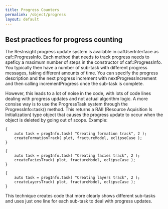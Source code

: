 ```yaml
---
title: Progress Counters
permalink: /object/progress
layout: default
---
```


## Best practices for progress counting
The ResInsight progress update system is available in cafUserInterface as caf::ProgressInfo. Each method that needs to track progress needs to speficy a maximum number of steps
in the constructor of caf::ProgressInfo. 
You typically then have a number of sub-task with different progress messages, taking different amounts of time. You can specify the progress description and the next progress increment with nextProgressIncrement and then calling incrementProgress once the sub-task is complete.

However, this leads to a lot of noise in the code, with lots of code lines dealing with progress updates and not actual algorithm logic. A more consise way is to use the ProgressTask system
through the ProgressInfo::task() method. This returns a RAII (Resource Aquisition Is Initialization) type object that causes the progress update to occur when the object
is deleted by going out of scope. Example:

    {
        auto task = progInfo.task( "Creating formation track", 2 );
        createFormationTrack( plot, fractureModel, eclipseCase );
    }

    {
        auto task = progInfo.task( "Creating facies track", 2 );
        createFaciesTrack( plot, fractureModel, eclipseCase );
    }

    {
        auto task = progInfo.task( "Creating layers track", 2 );
        createLayersTrack( plot, fractureModel, eclipseCase );
    }
    
This technique creates code that more clearly shows different sub-tasks and uses just one line for each sub-task to deal with progress updates.
